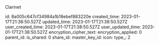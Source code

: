 Clarinet

id: 8a005c647cf34984a1b18ebef883220e
created_time: 2023-01-17T21:38:50.527Z
updated_time: 2023-01-17T21:38:50.527Z
user_created_time: 2023-01-17T21:38:50.527Z
user_updated_time: 2023-01-17T21:38:50.527Z
encryption_cipher_text: 
encryption_applied: 0
parent_id: 
is_shared: 0
share_id: 
master_key_id: 
icon: 
type_: 2